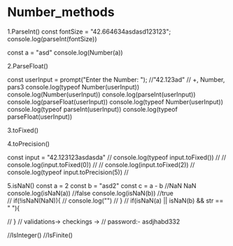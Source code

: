 # Number_methods
1.ParseInt()
const fontSize = "42.664634asdasd123123";
console.log(parseInt(fontSize)) 

const a = "asd"
console.log(Number(a))

2.ParseFloat()

const userInput = prompt("Enter the Number: "); //"42.123ad"
// +, Number, pars3
console.log(typeof Number(userInput))
console.log(Number(userInput))
console.log(parseInt(userInput))
console.log(parseFloat(userInput))
console.log(typeof Number(userInput))
console.log(typeof parseInt(userInput))
console.log(typeof parseFloat(userInput))

3.toFixed()

4.toPrecision()

const input = "42.123123asdasda"
// console.log(typeof input.toFixed()) //
// console.log(input.toFixed(0)) //
// console.log(input.toFixed(2)) //
console.log(typeof input.toPrecision(5)) //

5.isNaN()
const a = 2
const b = "asd2"
const c = a - b //NaN
NaN
console.log(isNaN(a))  //false
console.log(isNaN(b))  //true\
// if(!isNaN(NaN)){
//     console.log("")
// }
// if(isNaN(a) || isNaN(b) && str == " "){
    
// }
// validations-> checkings -> 
// password:- asdjhabd332

//IsInteger()
//IsFinite()